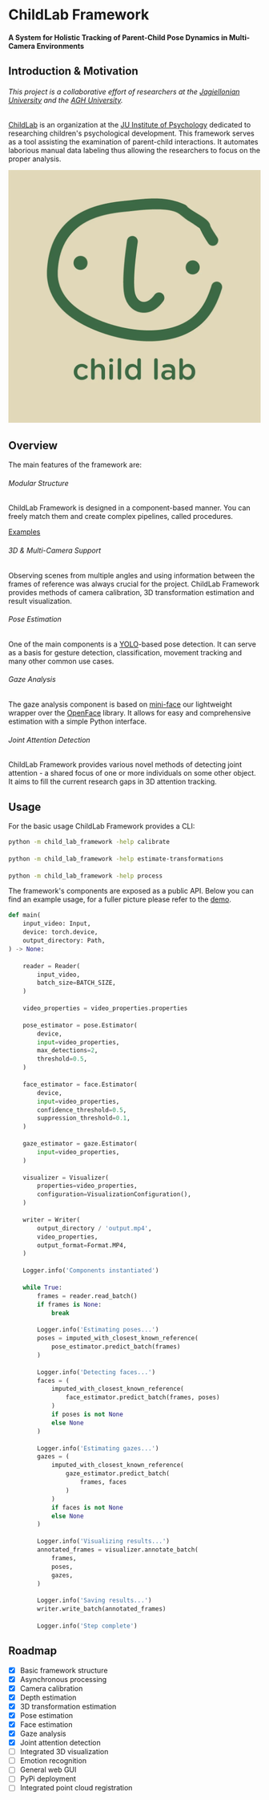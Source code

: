 # ChildLab Framework
#### A System for Holistic Tracking of Parent-Child Pose Dynamics in Multi-Camera Environments


## Introduction & Motivation

###### This project is a collaborative effort of researchers at the [Jagiellonian University](https://en.uj.edu.pl) and the [AGH University](https://www.agh.edu.pl/en).

[ChildLab](http://www.labdziecka.psychologia.uj.edu.pl/o-laboratorium.html) is an organization at the [JU Institute of Psychology](https://psychologia.uj.edu.pl/en_GB/start) dedicated to researching children's psychological development. This framework serves as a tool assisting the examination of parent-child interactions. It automates laborious manual data labeling thus allowing the researchers to focus on the proper analysis.

![ChildLab Logo](./readme/childlab_logo.png)

## Overview

The main features of the framework are:

###### Modular Structure

ChildLab Framework is designed in a component-based manner. You can freely match them and create complex pipelines, called procedures.

[Examples](https://github.com/child-lab-uj/child-lab-framework/tree/main/child_lab_framework/_procedure)

###### 3D & Multi-Camera Support

Observing scenes from multiple angles and using information between the frames of reference was always crucial for the project. ChildLab Framework provides methods of camera calibration, 3D transformation estimation and result visualization.

###### Pose Estimation

One of the main components is a [YOLO](https://docs.ultralytics.com/)-based pose detection. It can serve as a basis for gesture detection, classification, movement tracking and many other common use cases.

###### Gaze Analysis

The gaze analysis component is based on [mini-face](https://github.com/child-lab-uj/mini-face) our lightweight wrapper over the [OpenFace](https://github.com/TadasBaltrusaitis/OpenFace) library. It allows for easy and comprehensive estimation with a simple Python interface.

###### Joint Attention Detection

ChildLab Framework provides various novel methods of detecting joint attention - a shared focus of one or more individuals on some other object. It aims to fill the current research gaps in 3D attention tracking.

## Usage

For the basic usage ChildLab Framework provides a CLI:

```bash
python -m child_lab_framework -help calibrate

python -m child_lab_framework -help estimate-transformations

python -m child_lab_framework -help process
```

The framework's components are exposed as a public API.
Below you can find an example usage, for a fuller picture please refer to the [demo](https://github.com/child-lab-uj/child-lab-framework/tree/main/child_lab_framework/_procedure/demo_sequential.py).

```python
def main(
    input_video: Input,
    device: torch.device,
    output_directory: Path,
) -> None:

    reader = Reader(
        input_video,
        batch_size=BATCH_SIZE,
    )

    video_properties = video_properties.properties

    pose_estimator = pose.Estimator(
        device,
        input=video_properties,
        max_detections=2,
        threshold=0.5,
    )

    face_estimator = face.Estimator(
        device,
        input=video_properties,
        confidence_threshold=0.5,
        suppression_threshold=0.1,
    )

    gaze_estimator = gaze.Estimator(
        input=video_properties,
    )

    visualizer = Visualizer(
        properties=video_properties,
        configuration=VisualizationConfiguration(),
    )

    writer = Writer(
        output_directory / 'output.mp4',
        video_properties,
        output_format=Format.MP4,
    )

    Logger.info('Components instantiated')

    while True:
        frames = reader.read_batch()
        if frames is None:
            break

        Logger.info('Estimating poses...')
        poses = imputed_with_closest_known_reference(
            pose_estimator.predict_batch(frames)
        )

        Logger.info('Detecting faces...')
        faces = (
            imputed_with_closest_known_reference(
                face_estimator.predict_batch(frames, poses)
            )
            if poses is not None
            else None
        )

        Logger.info('Estimating gazes...')
        gazes = (
            imputed_with_closest_known_reference(
                gaze_estimator.predict_batch(
                    frames, faces
                )
            )
            if faces is not None
            else None
        )

        Logger.info('Visualizing results...')
        annotated_frames = visualizer.annotate_batch(
            frames,
            poses,
            gazes,
        )

        Logger.info('Saving results...')
        writer.write_batch(annotated_frames)

        Logger.info('Step complete')
```

## Roadmap

- [x] Basic framework structure
- [x] Asynchronous processing
- [x] Camera calibration
- [x] Depth estimation
- [x] 3D transformation estimation
- [x] Pose estimation
- [x] Face estimation
- [x] Gaze analysis
- [x] Joint attention detection
- [ ] Integrated 3D visualization 
- [ ] Emotion recognition
- [ ] General web GUI
- [ ] PyPi deployment
- [ ] Integrated point cloud registration
